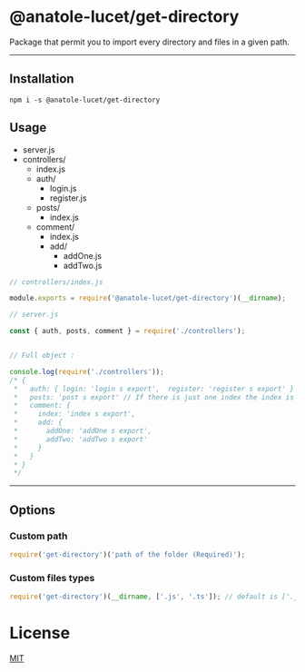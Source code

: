 # @anatole-lucet/get-directory

Package that permit you to import every directory and files in a given path.

---

## Installation

```
npm i -s @anatole-lucet/get-directory
```

## Usage

- server.js
- controllers/
  - index.js
  - auth/
    - login.js
    - register.js
  - posts/
    - index.js
  - comment/
    - index.js
    - add/
      - addOne.js
      - addTwo.js

```Javascript
// controllers/index.js

module.exports = require('@anatole-lucet/get-directory')(__dirname);
```

```Javascript
// server.js

const { auth, posts, comment } = require('./controllers');


// Full object :

console.log(require('./controllers'));
/* {
 *   auth: { login: 'login s export',  register: 'register s export' }
 *   posts: 'post s export' // If there is just one index the index is assigned to the folder
 *   comment: {
 *     index: 'index s export',
 *     add: {
 *       addOne: 'addOne s export',
 *       addTwo: 'addTwo s export'
 *     }
 *   }
 * }
 */
```

---

## Options

### Custom path

```Javascript
require('get-directory')('path of the folder (Required)');
```

### Custom files types

```Javascript
require('get-directory')(__dirname, ['.js', '.ts']); // default is ['.js']
```

# License

[MIT](https://github.com/AnatoleLucet/get-directory/blob/master/LICENSE)
